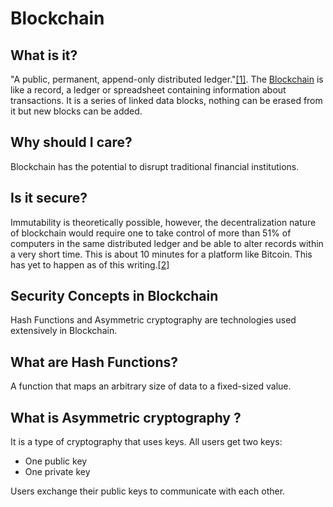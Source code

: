 # Blockchain

## What is it?
"A public, permanent, append-only distributed ledger."[[1]](https://www.technologyreview.com/2018/04/23/143477/explainer-what-is-a-blockchain/). The [Blockchain](https://en.wikipedia.org/wiki/Blockchain) is like a record, a ledger or spreadsheet containing information about transactions. It is a series of linked data blocks, nothing can be erased from it but new blocks can be added.

## Why should I care?
Blockchain has the potential to disrupt traditional financial institutions.

## Is it secure?
Immutability is theoretically possible, however, the decentralization nature of blockchain would require one to take control  of more than 51% of computers in the same distributed ledger and be able to alter records within a very short time. This is about 10 minutes for a platform like Bitcoin. This has yet to happen as of this writing.[[2]](https://blogs.adb.org/blog/how-secure-blockchain)

## Security Concepts in Blockchain
Hash Functions and Asymmetric cryptography are technologies used extensively in Blockchain.

## What are Hash Functions?
A function that maps an arbitrary size of data to a fixed-sized value.
## What is Asymmetric cryptography  ?
It is a type of cryptography that uses keys. All users get two keys:
* One public key
* One private key 

Users exchange their public keys to communicate with each other.
